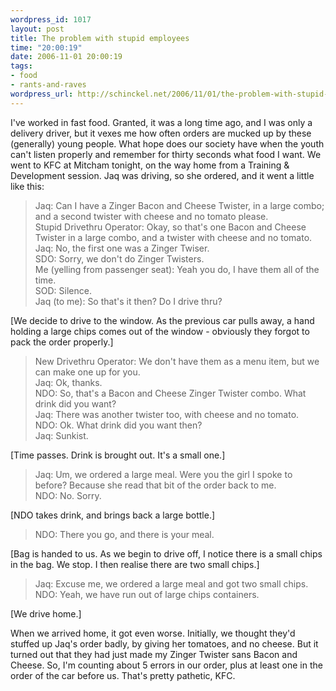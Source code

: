 ```yaml
--- 
wordpress_id: 1017
layout: post
title: The problem with stupid employees
time: "20:00:19"
date: 2006-11-01 20:00:19
tags: 
- food
- rants-and-raves
wordpress_url: http://schinckel.net/2006/11/01/the-problem-with-stupid-employees/
---
```

I've worked in fast food. Granted, it was a long time ago, and I was only a delivery driver, but it vexes me how often orders are mucked up by these (generally) young people. What hope does our society have when the youth can't listen properly and remember for thirty seconds what food I want. We went to KFC at Mitcham tonight, on the way home from a Training & Development session. Jaq was driving, so she ordered, and it went a little like this: 

> Jaq: Can I have a Zinger Bacon and Cheese Twister, in a large combo; and a second twister with cheese and no tomato please.  
> Stupid Drivethru Operator: Okay, so that's one Bacon and Cheese Twister in a large combo, and a twister with cheese and no tomato.  
> Jaq: No, the first one was a Zinger Twiser.  
> SDO: Sorry, we don't do Zinger Twisters.  
> Me (yelling from passenger seat): Yeah you do, I have them all of the time.  
> SOD: Silence.  
> Jaq (to me): So that's it then? Do I drive thru? 

\[We decide to drive to the window. As the previous car pulls away, a hand holding a large chips comes out of the window - obviously they forgot to pack the order properly.]

> New Drivethru Operator: We don't have them as a menu item, but we can make one up for you.  
> Jaq: Ok, thanks.  
> NDO: So, that's a Bacon and Cheese Zinger Twister combo. What drink did you want?  
> Jaq: There was another twister too, with cheese and no tomato.  
> NDO: Ok. What drink did you want then?  
> Jaq: Sunkist. 

\[Time passes. Drink is brought out. It's a small one.\]

> Jaq: Um, we ordered a large meal. Were you the girl I spoke to before? Because she read that bit of the order back to me.  
> NDO: No. Sorry. 

\[NDO takes drink, and brings back a large bottle.\]

> NDO: There you go, and there is your meal.

\[Bag is handed to us. As we begin to drive off, I notice there is a small chips in the bag. We stop. I then realise there are two small chips.\]

> Jaq: Excuse me, we ordered a large meal and got two small chips.  
> NDO: Yeah, we have run out of large chips containers. 

\[We drive home.\]

When we arrived home, it got even worse. Initially, we thought they'd stuffed up Jaq's order badly, by giving her tomatoes, and no cheese. But it turned out that they had just made my Zinger Twister sans Bacon and Cheese. So, I'm counting about 5 errors in our order, plus at least one in the order of the car before us. That's pretty pathetic, KFC. 
